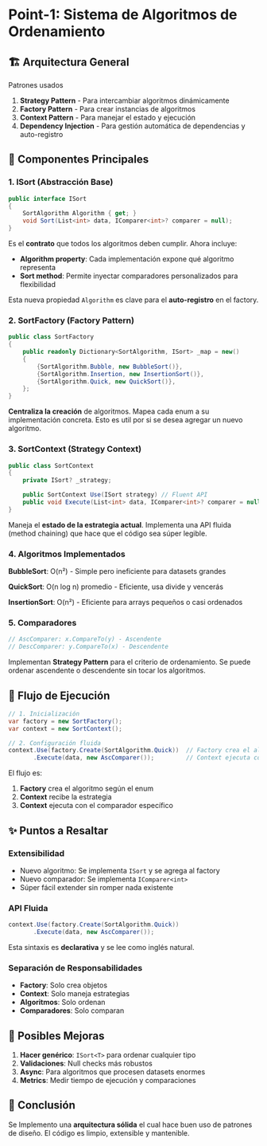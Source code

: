 # Point-1: Sistema de Algoritmos de Ordenamiento

## 🏗️ Arquitectura General

Patrones usados

1. **Strategy Pattern** - Para intercambiar algoritmos dinámicamente
2. **Factory Pattern** - Para crear instancias de algoritmos
3. **Context Pattern** - Para manejar el estado y ejecución
4. **Dependency Injection** - Para gestión automática de dependencias y auto-registro

## 🎯 Componentes Principales

### 1. ISort (Abstracción Base)

```csharp
public interface ISort
{
    SortAlgorithm Algorithm { get; }
    void Sort(List<int> data, IComparer<int>? comparer = null);
}
```

Es el **contrato** que todos los algoritmos deben cumplir. Ahora incluye:
- **Algorithm property**: Cada implementación expone qué algoritmo representa
- **Sort method**: Permite inyectar comparadores personalizados para flexibilidad

Esta nueva propiedad `Algorithm` es clave para el **auto-registro** en el factory.

### 2. SortFactory (Factory Pattern)

```csharp
public class SortFactory
{
    public readonly Dictionary<SortAlgorithm, ISort> _map = new()
    {
        {SortAlgorithm.Bubble, new BubbleSort()},
        {SortAlgorithm.Insertion, new InsertionSort()},
        {SortAlgorithm.Quick, new QuickSort()},
    };
}
```

**Centraliza la creación** de algoritmos. Mapea cada enum a su implementación concreta. Esto es util por si se desea agregar un nuevo algoritmo.

### 3. SortContext (Strategy Context)

```csharp
public class SortContext
{
    private ISort? _strategy;

    public SortContext Use(ISort strategy) // Fluent API
    public void Execute(List<int> data, IComparer<int>? comparer = null)
}
```

Maneja el **estado de la estrategia actual**. Implementa una API fluida (method chaining) que hace que el código sea súper legible.

### 4. Algoritmos Implementados

**BubbleSort**: O(n²) - Simple pero ineficiente para datasets grandes

**QuickSort**: O(n log n) promedio - Eficiente, usa divide y vencerás

**InsertionSort**: O(n²) - Eficiente para arrays pequeños o casi ordenados

### 5. Comparadores

```csharp
// AscComparer: x.CompareTo(y) - Ascendente
// DescComparer: y.CompareTo(x) - Descendente
```

Implementan **Strategy Pattern** para el criterio de ordenamiento. Se puede ordenar ascendente o descendente sin tocar los algoritmos.

## 🔄 Flujo de Ejecución

```csharp
// 1. Inicialización
var factory = new SortFactory();
var context = new SortContext();

// 2. Configuración fluida
context.Use(factory.Create(SortAlgorithm.Quick))  // Factory crea el algoritmo
       .Execute(data, new AscComparer());         // Context ejecuta con comparador
```

El flujo es:

1. **Factory** crea el algoritmo según el enum
2. **Context** recibe la estrategia
3. **Context** ejecuta con el comparador específico

## ✨ Puntos a Resaltar

### Extensibilidad

- Nuevo algoritmo: Se implementa `ISort` y se agrega al factory
- Nuevo comparador: Se implementa `IComparer<int>`
- Súper fácil extender sin romper nada existente

### API Fluida

```csharp
context.Use(factory.Create(SortAlgorithm.Quick))
       .Execute(data, new AscComparer());
```

Esta sintaxis es **declarativa** y se lee como inglés natural.

### Separación de Responsabilidades

- **Factory**: Solo crea objetos
- **Context**: Solo maneja estrategias
- **Algoritmos**: Solo ordenan
- **Comparadores**: Solo comparan

## 🚀 Posibles Mejoras

1. **Hacer genérico**: `ISort<T>` para ordenar cualquier tipo
2. **Validaciones**: Null checks más robustos
3. **Async**: Para algoritmos que procesen datasets enormes
4. **Metrics**: Medir tiempo de ejecución y comparaciones

## 🎯 Conclusión

Se Implemento una **arquitectura sólida** el cual hace buen uso de patrones de diseño. El código es limpio, extensible y mantenible.
